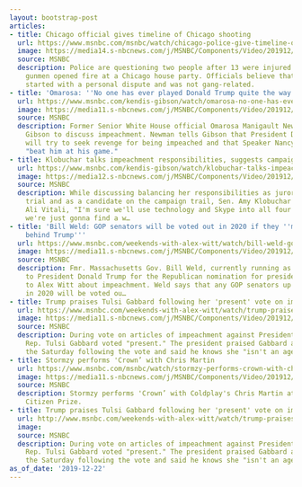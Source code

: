```yaml
---
layout: bootstrap-post
articles:
- title: Chicago official gives timeline of Chicago shooting
  url: https://www.msnbc.com/msnbc/watch/chicago-police-give-timeline-of-chicago-shooting-75557445984
  image: https://media14.s-nbcnews.com/j/MSNBC/Components/Video/201912/n_msnbc_brk_chicago_shooting_191222_1920x1080.nbcnews-fp-1200-630.jpg
  source: MSNBC
  description: Police are questioning two people after 13 were injured when multiple
    gunmen opened fire at a Chicago house party. Officials believe that the shooting
    started with a personal dispute and was not gang-related.
- title: 'Omarosa: ''No one has ever played Donald Trump quite the way'' Pelosi has'
  url: https://www.msnbc.com/kendis-gibson/watch/omarosa-no-one-has-ever-played-donald-trump-quite-the-way-pelosi-has-75557957929
  image: https://media11.s-nbcnews.com/j/MSNBC/Components/Video/201912/n_gibson_omarosa_191222_1920x1080.nbcnews-fp-1200-630.jpg
  source: MSNBC
  description: Former Senior White House official Omarosa Manigault Newman joins Kendis
    Gibson to discuss impeachment. Newman tells Gibson that President Donald Trump
    will try to seek revenge for being impeached and that Speaker Nancy Pelosi has
    "beat him at his game."
- title: Klobuchar talks impeachment responsibilities, suggests campaigning via Skype
  url: https://www.msnbc.com/kendis-gibson/watch/klobuchar-talks-impeachment-responsibilities-suggests-campaigning-via-skype-75558469768
  image: https://media12.s-nbcnews.com/j/MSNBC/Components/Video/201912/n_gibson_klobuchar_191222_1920x1080.nbcnews-fp-1200-630.jpg
  source: MSNBC
  description: While discussing balancing her responsibilities as juror in an impeachment
    trial and as a candidate on the campaign trail, Sen. Amy Klobuchar tells MSNBC's
    Ali Vitali, "I'm sure we'll use technology and Skype into all four states ...
    we're just gonna find a w…
- title: 'Bill Weld: GOP senators will be voted out in 2020 if they ''march in lockstep
    behind Trump'''
  url: https://www.msnbc.com/weekends-with-alex-witt/watch/bill-weld-gop-senators-will-be-voted-out-in-2020-if-they-march-in-lockstep-behind-trump-75558469524
  image: https://media11.s-nbcnews.com/j/MSNBC/Components/Video/201912/n_witt_weld_191222_1920x1080.nbcnews-fp-1200-630.jpg
  source: MSNBC
  description: Fmr. Massachusetts Gov. Bill Weld, currently running as a primary challenger
    to President Donald Trump for the Republican nomination for president, speaks
    to Alex Witt about impeachment. Weld says that any GOP senators up for election
    in 2020 will be voted ou…
- title: Trump praises Tulsi Gabbard following her 'present' vote on impeachment
  url: https://www.msnbc.com/weekends-with-alex-witt/watch/trump-praises-tulsi-gabbard-following-her-present-vote-on-impeachment-75555397834
  image: https://media11.s-nbcnews.com/j/MSNBC/Components/Video/201912/n_witt_tulsi_191222_1920x1080.nbcnews-fp-1200-630.jpg
  source: MSNBC
  description: During vote on articles of impeachment against President Donald Trump,
    Rep. Tulsi Gabbard voted "present." The president praised Gabbard at a rally on
    the Saturday following the vote and said he knows she "isn't an agent of Russia."
- title: Stormzy performs 'Crown’ with Chris Martin
  url: https://www.msnbc.com/msnbc/watch/stormzy-performs-crown-with-chris-martin-75555909896
  image: https://media11.s-nbcnews.com/j/MSNBC/Components/Video/201912/Stormzy__094059.nbcnews-fp-1200-630.jpg
  source: MSNBC
  description: Stormzy performs 'Crown’ with Coldplay's Chris Martin at the Global
    Citizen Prize.
- title: Trump praises Tulsi Gabbard following her 'present' vote on impeachment
  url: http://www.msnbc.com/weekends-with-alex-witt/watch/trump-praises-tulsi-gabbard-following-her-present-vote-on-impeachment-75555397834
  image: 
  source: MSNBC
  description: During vote on articles of impeachment against President Donald Trump,
    Rep. Tulsi Gabbard voted "present." The president praised Gabbard at a rally on
    the Saturday following the vote and said he knows she "isn't an agent of Russia."
as_of_date: '2019-12-22'
---
```


